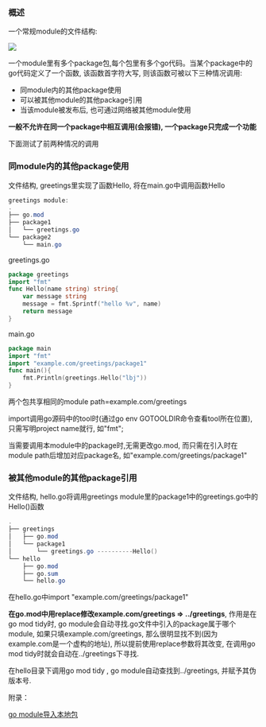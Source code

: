 ### 概述

一个常规module的文件结构:

![](https://content.markdowner.net/pub/RonDq2-RoXmXO)

一个module里有多个package包,每个包里有多个go代码。当某个package中的go代码定义了一个函数, 该函数首字符大写, 则该函数可被以下三种情况调用:

* 同module内的其他package使用
* 可以被其他module的其他package引用
* 当该module被发布后, 也可通过网络被其他module使用

**一般不允许在同一个package中相互调用(会报错), 一个package只完成一个功能**

下面测试了前两种情况的调用

### 同module内的其他package使用

文件结构, greetings里实现了函数Hello, 将在main.go中调用函数Hello

```powershell
greetings module:
.
├── go.mod
├── package1
│   └── greetings.go
└── package2
    └── main.go
```

greetings.go

```go
package greetings
import "fmt"
func Hello(name string) string{
    var message string
    message = fmt.Sprintf("hello %v", name)
    return message
}
```

main.go

```go
package main
import "fmt"
import "example.com/greetings/package1"
func main(){
    fmt.Println(greetings.Hello("lbj"))
}
```

两个包共享相同的module path=example.com/greetings

import调用go源码中的tool时(通过go env GOTOOLDIR命令查看tool所在位置),只需写明project name就行, 如"fmt"; 

当需要调用本module中的package时,无需更改go.mod, 而只需在引入时在module path后增加对应package名, 如"example.com/greetings/package1"

### 被其他module的其他package引用

文件结构, hello.go将调用greetings module里的package1中的greetings.go中的Hello()函数

```powershell
.
├── greetings
│   ├── go.mod
│   └── package1
│       └── greetings.go ----------Hello()
└── hello
    ├── go.mod
    ├── go.sum
    └── hello.go
```

在hello.go中import "example.com/greetings/package1"

**在go.mod中用replace修改example.com/greetings => ../greetings**, 作用是在go mod tidy时, go module会自动寻找.go文件中引入的package属于哪个module, 如果只填example.com/greetings, 那么很明显找不到(因为example.com是一个虚构的地址), 所以提前使用replace参数将其改变, 在调用go mod tidy时就会自动在../greetings下寻找. 

在hello目录下调用go mod tidy , go module自动查找到../greetings, 并赋予其伪版本号. 

附录：

[go module导入本地包](https://zhuanlan.zhihu.com/p/109828249)
